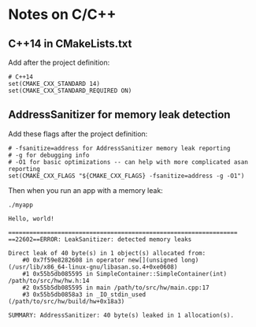 # Notes on C/C++

## C++14 in CMakeLists.txt

Add after the project definition:
```
# C++14
set(CMAKE_CXX_STANDARD 14)
set(CMAKE_CXX_STANDARD_REQUIRED ON)
```


## AddressSanitizer for memory leak detection

Add these flags after the project definition:
```
# -fsanitize=address for AddressSanitizer memory leak reporting
# -g for debugging info
# -O1 for basic optimizations -- can help with more complicated asan reporting
set(CMAKE_CXX_FLAGS "${CMAKE_CXX_FLAGS} -fsanitize=address -g -O1")
```

Then when you run an app with a memory leak:

```shell
./myapp

Hello, world!

=================================================================
==22602==ERROR: LeakSanitizer: detected memory leaks

Direct leak of 40 byte(s) in 1 object(s) allocated from:
    #0 0x7f59e8282608 in operator new[](unsigned long) (/usr/lib/x86_64-linux-gnu/libasan.so.4+0xe0608)
    #1 0x55b5db085595 in SimpleContainer::SimpleContainer(int) /path/to/src/hw/hw.h:14
    #2 0x55b5db085595 in main /path/to/src/hw/main.cpp:17
    #3 0x55b5db0858a3 in _IO_stdin_used (/path/to/src/hw/build/hw+0x18a3)

SUMMARY: AddressSanitizer: 40 byte(s) leaked in 1 allocation(s).
```
